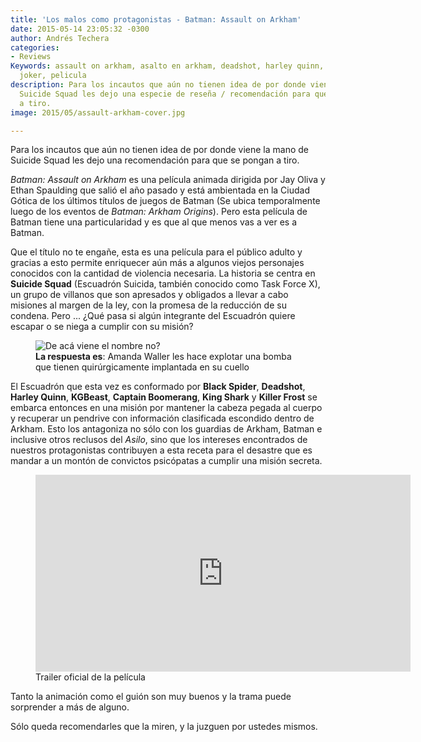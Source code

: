 ```yaml
---
title: 'Los malos como protagonistas - Batman: Assault on Arkham'
date: 2015-05-14 23:05:32 -0300
author: Andrés Techera
categories:
- Reviews
Keywords: assault on arkham, asalto en arkham, deadshot, harley quinn, suicide squad,
  joker, pelicula
description: Para los incautos que aún no tienen idea de por donde viene la mano de
  Suicide Squad les dejo una especie de reseña / recomendación para que se pongan
  a tiro.
image: 2015/05/assault-arkham-cover.jpg

---
```

Para los incautos que aún no tienen idea de por donde viene la mano de Suicide Squad les dejo una recomendación para que se pongan a tiro.

*Batman: Assault on Arkham* es una película animada dirigida por Jay Oliva y Ethan Spaulding que salió el año pasado y está ambientada en la Ciudad Gótica de los últimos títulos de juegos de Batman (Se ubica temporalmente luego de los eventos de *Batman: Arkham Origins*).
Pero esta película de Batman tiene una particularidad y es que al que menos vas a ver es a Batman.
<!--more-->

Que el título no te engañe, esta es una película para el público adulto y gracias a esto permite enriquecer aún más a algunos viejos personajes conocidos con la cantidad de violencia necesaria.
La historia se centra en **Suicide Squad** (Escuadrón Suicida, también conocido como Task Force X), un grupo de villanos que son apresados y obligados a llevar a cabo misiones al margen de la ley, con la promesa de la reducción de su condena.
Pero ... ¿Qué pasa si algún integrante del Escuadrón quiere escapar o se niega a cumplir con su misión?

<figure>
<img src="/img/2015/05/head-explodes.gif" alt="De acá viene el nombre no?"/>
<figcaption>
  <b>La respuesta es</b>: Amanda Waller les hace explotar una bomba que tienen quirúrgicamente implantada en su cuello
</figcaption>
</figure>

El Escuadrón que esta vez es conformado por **Black Spider**, **Deadshot**, **Harley Quinn**, **KGBeast**, **Captain Boomerang**, **King Shark** y **Killer Frost** se embarca entonces en una misión por mantener la cabeza pegada al cuerpo y recuperar un pendrive con información clasificada escondido dentro de Arkham.
Esto los antagoniza no sólo con los guardias de Arkham, Batman e inclusive otros reclusos del *Asilo*, sino que los intereses encontrados de nuestros protagonistas contribuyen a esta receta para el desastre que es mandar a un montón de convictos psicópatas a cumplir una misión secreta.

<figure>
<iframe width="600" height="315" src="https://www.youtube.com/embed/-6abltUcric" frameborder="0" allowfullscreen></iframe>
<figcaption>
Trailer oficial de la película
</figcaption>
</figure>

Tanto la animación como el guión son muy buenos y la trama puede sorprender a más de alguno.

Sólo queda recomendarles que la miren, y la juzguen por ustedes mismos.
